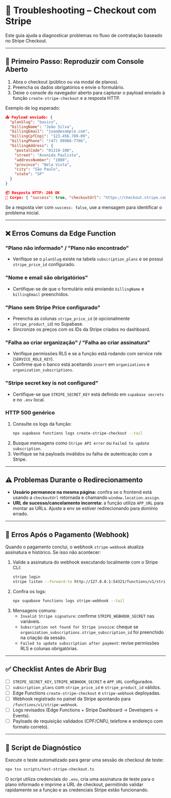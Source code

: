 # 🔧 Troubleshooting – Checkout com Stripe

Este guia ajuda a diagnosticar problemas no fluxo de contratação baseado no Stripe Checkout.

---

## 🧭 Primeiro Passo: Reproduzir com Console Aberto
1. Abra o checkout (público ou via modal de planos).
2. Preencha os dados obrigatórios e envie o formulário.
3. Deixe o console do navegador aberto para capturar o payload enviado à função `create-stripe-checkout` e a resposta HTTP.

Exemplo de log esperado:
```json
📤 Payload enviado: {
  "planSlug": "basico",
  "billingName": "João Silva",
  "billingEmail": "joao@example.com",
  "billingCpfCnpj": "123.456.789-09",
  "billingPhone": "(47) 99988-7766",
  "billingAddress": {
    "postalCode": "01310-100",
    "street": "Avenida Paulista",
    "addressNumber": "1000",
    "province": "Bela Vista",
    "city": "São Paulo",
    "state": "SP"
  }
}

📦 Resposta HTTP: 200 OK
📎 Corpo: { "success": true, "checkoutUrl": "https://checkout.stripe.com/..." }
```

Se a resposta vier com `success: false`, use a mensagem para identificar o problema inicial.

---

## ❌ Erros Comuns da Edge Function

### "Plano não informado" / "Plano não encontrado"
- Verifique se o `planSlug` existe na tabela `subscription_plans` e se possui `stripe_price_id` configurado.

### "Nome e email são obrigatórios"
- Certifique-se de que o formulário está enviando `billingName` e `billingEmail` preenchidos.

### "Plano sem Stripe Price configurado"
- Preencha as colunas `stripe_price_id` (e opcionalmente `stripe_product_id`) no Supabase.
- Sincronize os preços com os IDs da Stripe criados no dashboard.

### "Falha ao criar organização" / "Falha ao criar assinatura"
- Verifique permissões RLS e se a função está rodando com service role (`SERVICE_ROLE_KEY`).
- Confirme que o banco está aceitando `insert` em `organizations` e `organization_subscriptions`.

### "Stripe secret key is not configured"
- Certifique-se que `STRIPE_SECRET_KEY` está definido em `supabase secrets` e no `.env` local.

### HTTP 500 genérico
1. Consulte os logs da função:
   ```bash
   npx supabase functions logs create-stripe-checkout --tail
   ```
2. Busque mensagens como `Stripe API error` ou `Failed to update subscription`.
3. Verifique se há payloads inválidos ou falha de autenticação com a Stripe.

---

## ⚠️ Problemas Durante o Redirecionamento
- **Usuário permanece na mesma página:** confira se o frontend está usando a `checkoutUrl` retornada e chamando `window.location.assign`.
- **URL de sucesso/cancelamento incorreta:** a função utiliza `APP_URL` para montar as URLs. Ajuste a env se estiver redirecionando para domínio errado.

---

## 🧾 Erros Após o Pagamento (Webhook)
Quando o pagamento conclui, o webhook `stripe-webhook` atualiza assinatura e histórico. Se isso não acontecer:

1. Valide a assinatura do webhook executando localmente com o Stripe CLI:
   ```bash
   stripe login
   stripe listen --forward-to http://127.0.0.1:54321/functions/v1/stripe-webhook
   ```
2. Confira os logs:
   ```bash
   npx supabase functions logs stripe-webhook --tail
   ```
3. Mensagens comuns:
   - `Invalid Stripe signature`: confirme `STRIPE_WEBHOOK_SECRET` nas variáveis.
   - `Subscription not found for Stripe invoice`: cheque se `organization_subscriptions.stripe_subscription_id` foi preenchido na criação da sessão.
   - `Failed to update subscription after payment`: revise permissões RLS e colunas obrigatórias.

---

## ✅ Checklist Antes de Abrir Bug
- [ ] `STRIPE_SECRET_KEY`, `STRIPE_WEBHOOK_SECRET` e `APP_URL` configurados.
- [ ] `subscription_plans` com `stripe_price_id` e `stripe_product_id` válidos.
- [ ] Edge Functions `create-stripe-checkout` e `stripe-webhook` deployadas.
- [ ] Webhook registrado no painel da Stripe apontando para `/functions/v1/stripe-webhook`.
- [ ] Logs revisados (Edge Functions + Stripe Dashboard → Developers → Events).
- [ ] Payloads de requisição validados (CPF/CNPJ, telefone e endereço com formato correto).

---

## 🧪 Script de Diagnóstico
Execute o teste automatizado para gerar uma sessão de checkout de teste:
```bash
npx tsx scripts/test-stripe-checkout.ts
```
O script utiliza credenciais do `.env`, cria uma assinatura de teste para o plano informado e imprime a URL de checkout, permitindo validar rapidamente se a função e as credenciais Stripe estão funcionando.
